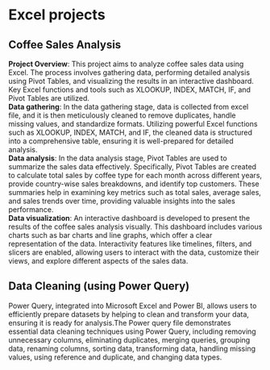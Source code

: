 <h1>Excel projects</h1>
<h2>Coffee Sales Analysis</h2>
<b>Project Overview</b>: This project aims to analyze coffee sales data using Excel. The process involves gathering data, performing detailed analysis using Pivot Tables, and visualizing the results in an interactive dashboard. Key Excel functions and tools such as XLOOKUP, INDEX, MATCH, IF, and Pivot Tables are utilized.<br>
<b>Data gathering</b>: In the data gathering stage, data is collected from excel file, and it is then meticulously cleaned to remove duplicates, handle missing values, and standardize formats. Utilizing powerful Excel functions such as XLOOKUP, INDEX, MATCH, and IF, the cleaned data is structured into a comprehensive table, ensuring it is well-prepared for detailed analysis.
<br>
<b>Data analysis</b>: In the data analysis stage, Pivot Tables are used to summarize the sales data effectively. Specifically, Pivot Tables are created to calculate total sales by coffee type for each month across different years, provide country-wise sales breakdowns, and identify top customers. These summaries help in examining key metrics such as total sales, average sales, and sales trends over time, providing valuable insights into the sales performance.
<br>
<b>Data visualization</b>: An interactive dashboard is developed to present the results of the coffee sales analysis visually. This dashboard includes various charts such as bar charts and line graphs, which offer a clear representation of the data. Interactivity features like timelines, filters, and slicers are enabled, allowing users to interact with the data, customize their views, and explore different aspects of the sales data. 
<h2>Data Cleaning (using Power Query)</h2>
Power Query, integrated into Microsoft Excel and Power BI, allows users to efficiently prepare datasets by helping to clean and transform your data, ensuring it is ready for analysis.The Power query file demonstrates essential data cleaning techniques using Power Query, including removing unnecessary columns, eliminating duplicates, merging queries, grouping data, renaming columns, sorting data, transforming data, handling missing values, using reference and duplicate, and changing data types. 
